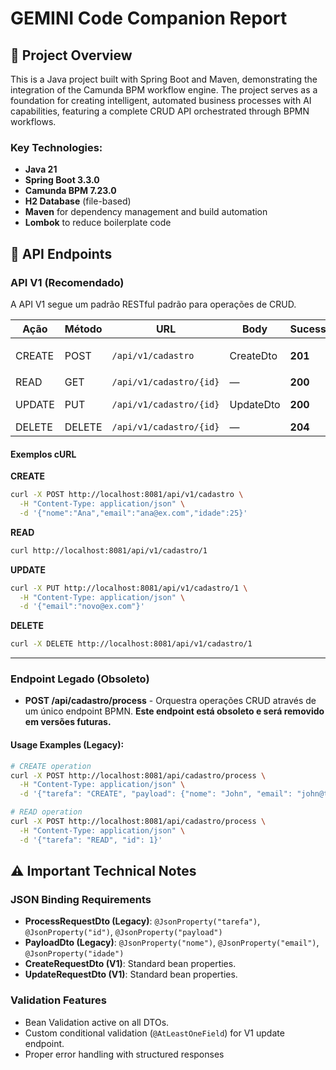 # GEMINI Code Companion Report

## 🚀 Project Overview

This is a Java project built with Spring Boot and Maven, demonstrating the integration of the Camunda BPM workflow engine. The project serves as a foundation for creating intelligent, automated business processes with AI capabilities, featuring a complete CRUD API orchestrated through BPMN workflows.

### Key Technologies:
- **Java 21**
- **Spring Boot 3.3.0**
- **Camunda BPM 7.23.0**
- **H2 Database** (file-based)
- **Maven** for dependency management and build automation
- **Lombok** to reduce boilerplate code

## 🔧 API Endpoints

### API V1 (Recomendado)
A API V1 segue um padrão RESTful padrão para operações de CRUD.

| Ação   | Método | URL                         | Body        | Sucesso | Observações |
|--------|--------|-----------------------------|-------------|---------|-------------|
| CREATE | POST   | `/api/v1/cadastro`          | CreateDto   | **201** | `Location: /api/v1/cadastro/{id}` + body com registro |
| READ   | GET    | `/api/v1/cadastro/{id}`   | —           | **200** | Body com registro |
| UPDATE | PUT    | `/api/v1/cadastro/{id}`   | UpdateDto   | **200** | Body com registro atualizado |
| DELETE | DELETE | `/api/v1/cadastro/{id}`   | —           | **204** | Sem body |

#### Exemplos cURL
**CREATE**
```bash
curl -X POST http://localhost:8081/api/v1/cadastro \
  -H "Content-Type: application/json" \
  -d '{"nome":"Ana","email":"ana@ex.com","idade":25}'
```

**READ**
```bash
curl http://localhost:8081/api/v1/cadastro/1
```

**UPDATE**
```bash
curl -X PUT http://localhost:8081/api/v1/cadastro/1 \
  -H "Content-Type: application/json" \
  -d '{"email":"novo@ex.com"}'
```

**DELETE**
```bash
curl -X DELETE http://localhost:8081/api/v1/cadastro/1
```

---

### Endpoint Legado (Obsoleto)
- **POST /api/cadastro/process** - Orquestra operações CRUD através de um único endpoint BPMN. **Este endpoint está obsoleto e será removido em versões futuras.**

#### Usage Examples (Legacy):
```bash
# CREATE operation
curl -X POST http://localhost:8081/api/cadastro/process \
  -H "Content-Type: application/json" \
  -d '{"tarefa": "CREATE", "payload": {"nome": "John", "email": "john@test.com", "idade": 30}}'

# READ operation  
curl -X POST http://localhost:8081/api/cadastro/process \
  -H "Content-Type: application/json" \
  -d '{"tarefa": "READ", "id": 1}'
```

## ⚠️ Important Technical Notes

### JSON Binding Requirements
- **ProcessRequestDto (Legacy)**: `@JsonProperty("tarefa")`, `@JsonProperty("id")`, `@JsonProperty("payload")`
- **PayloadDto (Legacy)**: `@JsonProperty("nome")`, `@JsonProperty("email")`, `@JsonProperty("idade")`
- **CreateRequestDto (V1)**: Standard bean properties.
- **UpdateRequestDto (V1)**: Standard bean properties.

### Validation Features
- Bean Validation active on all DTOs.
- Custom conditional validation (`@AtLeastOneField`) for V1 update endpoint.
- Proper error handling with structured responses
